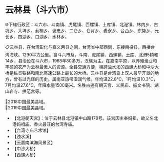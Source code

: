 # 云林县（斗六市）
🌐下辖行政区：斗六市、斗南镇、虎尾镇、西螺镇、土库镇、北港镇、林内乡、古坑乡、大埤乡、莿桐乡、褒忠乡、二仑乡、仑背乡、麦寮乡、台西乡、东势乡、元长乡、四湖乡、口湖乡、水林乡。  
  
📋云林县，在台湾彰化与嘉义两县之间，台湾省中部西侧，东接南投县，西接台湾海峡。1290平方公里。含斗六市及，斗南、虎尾镇、西螺镇、土库、北港5镇和14乡，县治设在斗六市，1988年80多万，汉族为主。在嘉南平原，以养殖渔业和丰硕的农产为云林最傲人的资源。全县交通方便，横跨浊水溪的西螺大桥和中沙大桥是纵贯铁路和南北高速公路上最长的大桥。云林县是台湾岛上汉人最早开垦的地方，曾有过光辉的历史。属南亚热带湿润气候。年均温22.8℃，1月均温10.3℃，7月均温27.6℃，年降水量1500毫米。名胜古迹有朝天宫、义民庙、振文书院、湖山岩寺、拱范宫等。   

🏅2018中国最美县域。   
🏅2019中国最美县域。   
  
* 【北港朝天宫】：位于云林县北港镇中山路178号。该宫因主奉妈祖，故又名北港妈祖庙。香火最旺的台湾寺庙。  
* 【台湾寺庙艺术馆】
* 【浊水溪】
* 【云嘉南滨海风景区】
* 【中沙大桥】
* 【西螺大桥】